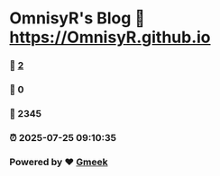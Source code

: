 # OmnisyR's Blog :link: https://OmnisyR.github.io 
### :page_facing_up: [2](https://OmnisyR.github.io/tag.html) 
### :speech_balloon: 0 
### :hibiscus: 2345 
### :alarm_clock: 2025-07-25 09:10:35 
### Powered by :heart: [Gmeek](https://github.com/Meekdai/Gmeek)
